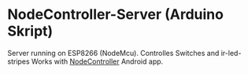 # NodeController-Server (Arduino Skript)
Server running on ESP8266 (NodeMcu). Controlles Switches and ir-led-stripes
Works with [NodeController](https://github.com/marcoheinisch/NodeController) Android app.
